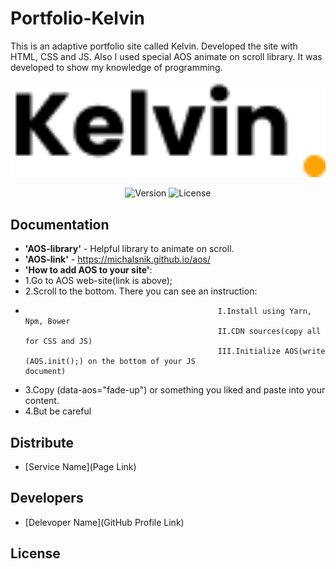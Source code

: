 # Portfolio-Kelvin
This is an adaptive portfolio site called Kelvin. Developed the site with HTML, CSS and JS. Also I used special AOS animate on scroll library. It was developed to show my knowledge of programming.
<p align="center">
      <img src="./img/LOGO.png" width="726">
</p>

<p align="center">
   <img src="https://img.shields.io/badge/Engine-VSCode%20version%201.73-brightgreen" alt="Version">
   <img src="https://img.shields.io/badge/License-none-red" alt="License">
</p>

## Documentation

- **'AOS-library'** - Helpful library to animate on scroll.
- **'AOS-link'** - https://michalsnik.github.io/aos/  
- **'How to add AOS to your site'**: 
- 1.Go to AOS web-site(link is above);
- 2.Scroll to the bottom. There you can see an instruction:
-                                                I.Install using Yarn, Npm, Bower
                                                 II.CDN sources(copy all for CSS and JS) 
                                                 III.Initialize AOS(write (AOS.init();) on the bottom of your JS                                                                                                     document)
- 3.Copy (data-aos="fade-up") or something you liked and paste into your content.
- 4.But be careful                                                           

## Distribute

- [Service Name](Page Link)


## Developers

- [Delevoper Name](GitHub Profile Link)

## License
